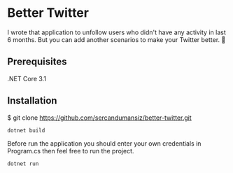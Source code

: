 # Better Twitter

I wrote that application to unfollow users who didn't have any activity in last 6 months. But you can add another scenarios to make your Twitter better. 🦄

## Prerequisites
.NET Core 3.1

## Installation
$ git clone https://github.com/sercandumansiz/better-twitter.git

```
dotnet build
```
Before run the application you should enter your own credentials in Program.cs then feel free to run the project.

```
dotnet run
```

